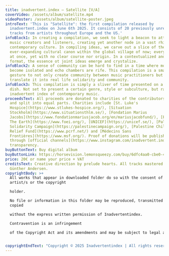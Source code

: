 ```yaml
---
title: inadvertent.index – Satellite [V/A]
coverVideo: /assets/album/satellite.mp4
videoPoster: /assets/album/satellite-poster.jpeg
introText: 'This is "Satellite": the first compilation released by
  inadvertent.index on June 6th 2025. It consists of 20 previously unreleased
  tracks from artists throughout Europe and the US.'
infoBlock1: In creating a compilation, we seek to light a beacon to attract
  music creators and listeners, creating yet another node in a vast rhizome of
  contemporary culture. In compiling ideas, we carve out a slice of the
  ever-expanding cultural canon within the global village of now; everywhere all
  at once, yet with no clear course nor origin. In a contextualized and compiled
  format, the essence ot joint ideas emerge and crystalize.
infoBlock2: A sense of community can be hard to find in a time where more people
  become isolated and echo chambers are rife. This compilation is a small
  gesture to not only create community between music practitioners but also
  translate it into real life solidarity and community.
infoBlock3: This compilation is simply a sliver of time presented on a petri
  dish. Not set to present a certain genre, style or subculture, but rather an
  inadvertent index of contemporary music.
proceedsText: All proceeds are donated to charities of the contributors choice
  and split into equal parts. Charities include [St. Luke's
  Hospice](https://www.stlukes-hospice.org/), [Situation
  Stockholm](https://www.situationsthlm.se/), [Fondation Marius
  Jacobs](https://www.fondationmariusjacob.org/en/mariusjacobfund/), [Friends Of
  The Earth](https://www.foei.org/), [UNICEF](https://unicef.se/), [Palestine
  Solidarity Campaign](https://palestinecampaign.org/), [Palestine Children's
  Relief Fund](https://www.pcrf.net/) and [Médecins Sans
  Frontières](https://www.msf.org/). Proof of donations will be published
  through [official channels](https://www.instagram.com/inadvertent.index/) for
  transparency.
buyButtonText: Buy digital album
buyButtonLink: https://horsevision.lemonsqueezy.com/buy/6dfc4aa0-cbe0-4598-8b51-66b7092cd7af?embed=1&media=0&logo=0
price: 20€ or name your price + VAT
creditsText: Creative direction by prelude hearts. All tracks mastered by Jacob
  Günther Andersen.
copyrightBody: >+
  All works that appear in downloaded folder do so with the consent of the
  artist/s or the copyright 

  holder. 

  No file or information in this folder may be reproduced, transmitted or
  copied 

  without the express written permission of Inadvertentindex. 

  Contravention is an infringement 

  of the Copyright Act and its amendments and may be subject to legal action.


copyrightEndText: "Copyright © 2025 Inadvertentindex | All rights reserved   "
---
```

